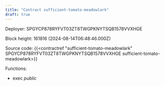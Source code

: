 ```yaml
---
title: "Contract sufficient-tomato-meadowlark"
draft: true
---
```

Deployer: SPGYCP878RYFVT03ZT8TWGPKNYTSQB1578VVXHGE


 



Block height: 161816 (2024-08-14T06:48:46.000Z)

Source code: {{<contractref "sufficient-tomato-meadowlark" SPGYCP878RYFVT03ZT8TWGPKNYTSQB1578VVXHGE sufficient-tomato-meadowlark>}}

Functions:

* exec _public_
